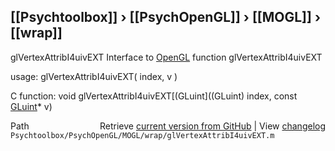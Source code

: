 ## [[Psychtoolbox]] &#8250; [[PsychOpenGL]] &#8250; [[MOGL]] &#8250; [[wrap]]

glVertexAttribI4uivEXT  Interface to [OpenGL](OpenGL) function glVertexAttribI4uivEXT  
  
usage:  glVertexAttribI4uivEXT( index, v )  
  
C function:  void glVertexAttribI4uivEXT[(GLuint]((GLuint) index, const [GLuint](GLuint)\* v)  




<div class="code_header" style="text-align:right;">
  <span style="float:left;">Path&nbsp;&nbsp;</span> <span class="counter">Retrieve <a href=
  "https://raw.github.com/Psychtoolbox-3/Psychtoolbox-3/beta/Psychtoolbox/PsychOpenGL/MOGL/wrap/glVertexAttribI4uivEXT.m">current version from GitHub</a> | View <a href=
  "https://github.com/Psychtoolbox-3/Psychtoolbox-3/commits/beta/Psychtoolbox/PsychOpenGL/MOGL/wrap/glVertexAttribI4uivEXT.m">changelog</a></span>
</div>
<div class="code">
  <code>Psychtoolbox/PsychOpenGL/MOGL/wrap/glVertexAttribI4uivEXT.m</code>
</div>

